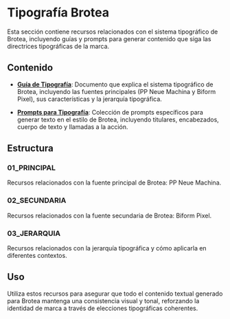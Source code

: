 # Tipografía Brotea

Esta sección contiene recursos relacionados con el sistema tipográfico de Brotea, incluyendo guías y prompts para generar contenido que siga las directrices tipográficas de la marca.

## Contenido

- **[Guía de Tipografía](./typography_guidelines.md)**: Documento que explica el sistema tipográfico de Brotea, incluyendo las fuentes principales (PP Neue Machina y Biform Pixel), sus características y la jerarquía tipográfica.

- **[Prompts para Tipografía](./typography_prompts.md)**: Colección de prompts específicos para generar texto en el estilo de Brotea, incluyendo titulares, encabezados, cuerpo de texto y llamadas a la acción.

## Estructura

### 01_PRINCIPAL
Recursos relacionados con la fuente principal de Brotea: PP Neue Machina.

### 02_SECUNDARIA
Recursos relacionados con la fuente secundaria de Brotea: Biform Pixel.

### 03_JERARQUIA
Recursos relacionados con la jerarquía tipográfica y cómo aplicarla en diferentes contextos.

## Uso

Utiliza estos recursos para asegurar que todo el contenido textual generado para Brotea mantenga una consistencia visual y tonal, reforzando la identidad de marca a través de elecciones tipográficas coherentes.
